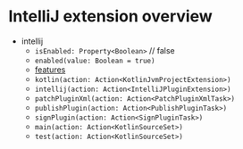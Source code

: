 # IntelliJ extension overview

- intellij
    - `isEnabled: Property<Boolean>` // false
    - `enabled(value: Boolean = true)`
    - [features](features/FEATURES_EXTENSION_OVERVIEW.md)
    - `kotlin(action: Action<KotlinJvmProjectExtension>)`
    - `intellij(action: Action<IntelliJPluginExtension>)`
    - `patchPluginXml(action: Action<PatchPluginXmlTask>)`
    - `publishPlugin(action: Action<PublishPluginTask>)`
    - `signPlugin(action: Action<SignPluginTask>)`
    - `main(action: Action<KotlinSourceSet>)`
    - `test(action: Action<KotlinSourceSet>)`
